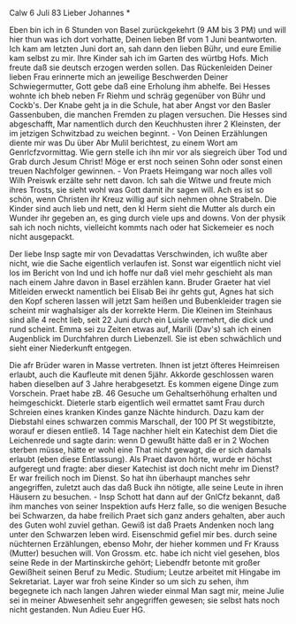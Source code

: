 Calw 6 Juli 83
Lieber Johannes <Frohnmy>*

Eben bin ich in 6 Stunden von Basel zurückgekehrt (9 AM bis 3 PM) und will hier thun was ich dort vorhatte, Deinen lieben Bf vom 1 Juni beantworten. Ich kam am letzten Juni dort an, sah dann den lieben Bühr, und eure Emilie kam selbst zu mir. Ihre Kinder sah ich im Garten des würtbg Hofs. Mich freute daß sie deutsch erzogen werden sollen. Das Rückenleiden Deiner lieben Frau erinnerte mich an jeweilige Beschwerden Deiner Schwiegermutter, Gott gebe daß eine Erholung ihm abhelfe. Bei Hesses wohnte ich bheb neben Fr Riehm und schräg gegenüber von Bühr und Cockb's. Der Knabe geht ja in die Schule, hat aber Angst vor den Basler Gassenbuben, die manchen Fremden zu plagen versuchen. Die Hesses sind abgeschafft, Mar namentlich durch den Keuchhusten ihrer 2 Kleinsten, der im jetzigen Schwitzbad zu weichen beginnt. - Von Deinen Erzählungen diente mir was Du über Abr Mulil berichtest, zu einem Wort am Genrlcfzvormittag. Wie gern stelle ich ihn mir vor als siegreich über Tod und Grab durch Jesum Christ! Möge er erst noch seinen Sohn oder sonst einen treuen Nachfolger gewinnen. - Von Praets Heimgang war noch alles voll Wilh Preiswk erzälte sehr nett davon. Ich sah die Witwe und freute mich ihres Trosts, sie sieht wohl was Gott damit ihr sagen will. Ach es ist so schön, wenn Christen ihr Kreuz willig auf sich nehmen ohne Strabeln. Die Kinder sind auch lieb und nett, den kl Herm sieht die Mutter als durch ein Wunder ihr gegeben an, es ging durch viele ups and downs. 
Von der physik sah ich noch nichts, vielleicht kommts nach oder hat Sickemeier es noch nicht ausgepackt.

Der liebe Insp sagte mir von Devadattas Verschwinden, ich wußte aber nicht, wie die Sache eigentlich verlaufen ist. Sonst war eigentlich nicht viel los im Bericht von Ind und ich hoffe nur daß viel mehr geschieht als man nach einem Jahre davon in Basel erzählen kann. Bruder Graeter hat viel Mitleiden erweckt namentlich bei Elisab Bei ihr gehts gut, Agnes hat sich den Kopf scheren lassen will jetzt Sam heißen und Bubenkleider tragen sie scheint mir waghalsiger als der korrekte Herm. Die Kleinen im Steinhaus sind alle 4 recht lieb, seit 22 Juni durch ein Luisle vermehrt, die dick und rund scheint. Emma sei zu Zeiten etwas auf, Marili (Dav's) sah ich einen Augenblick im Durchfahren durch Liebenzell. Sie ist eben schwächlich und sieht einer Niederkunft entgegen.

Die afr Brüder waren in Masse vertreten. Ihnen ist jetzt öfteres Heimreisen erlaubt, auch die Kaufleute mit denen 5jähr. Akkorde geschlossen waren haben dieselben auf 3 Jahre herabgesetzt. Es kommen eigene Dinge zum Vorschein. Praet habe zB. 46 Gesuche um Gehaltserhöhung erhalten und heimgeschickt. Dieterle starb eigentlich weil ermattet samt Frau durch Schreien eines kranken Kindes ganze Nächte hindurch. Dazu kam der Diebstahl eines schwarzen commis Marschall, der 100 Pf St wegstibitzte, worauf er diesen entließ. 14 Tage nachher hielt ein Katechist dem Diet die Leichenrede und sagte darin: wenn D gewußt hätte daß er in 2 Wochen sterben müsse, hätte er wohl eine That nicht gewagt, die er sich damals erlaubt (eben diese Entlassung). Als Praet davon hörte, wurde er höchst aufgeregt und fragte: aber dieser Katechist ist doch nicht mehr im Dienst? Er war freilich noch im Dienst. So hat ihn überhaupt manches sehr angegriffen, zuletzt auch das daß Buck ihn nötigte, alle seine Leute in ihren Häusern zu besuchen. - Insp Schott hat dann auf der GnlCfz bekannt, daß ihm manches von seiner Inspektion aufs Herz falle, so die wenigen Besuche bei Schwarzen, da habe freilich Praet sich ganz anders gehalten, aber auch des Guten wohl zuviel gethan. Gewiß ist daß Praets Andenken noch lang unter den Schwarzen leben wird. Eisenschmid gefiel mir bes. durch seine nüchternen Erzählungen, ebenso Mohr, der hieher kommen und Fr Krauss (Mutter) besuchen will. 
Von Grossm. etc. habe ich nicht viel gesehen, blos seine Rede in der Martinskirche gehört; Liebendfr betonte mit großer Gewißheit seinen Beruf zu Medic. Studium; Leutze arbeitet mit Hingabe im Sekretariat. Layer war froh seine Kinder so um sich zu sehen, ihm begegnete ich nach langen Jahren wieder einmal Man sagt mir, meine Julie sei in meiner Abwesenheit sehr angegriffen gewesen; sie selbst hats noch nicht gestanden. Nun Adieu  Euer HG.
